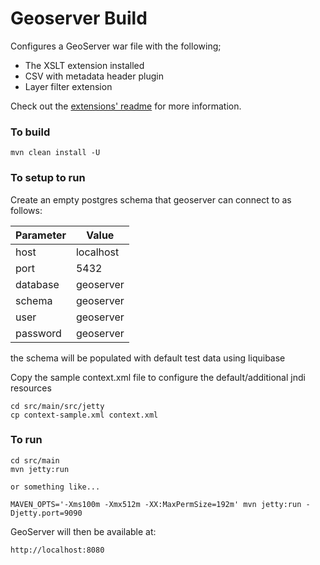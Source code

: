 Geoserver Build
===============

Configures a GeoServer war file with the following;

* The XSLT extension installed
* CSV with metadata header plugin
* Layer filter extension

Check out the [extensions' readme](https://github.com/aodn/geoserver-build/blob/master/src/extension/wps/README.md) for more information.

### To build

```
mvn clean install -U 
```
### To setup to run

Create an empty postgres schema that geoserver can connect to as follows: 

| Parameter | Value |
| ---- | ---- |
| host | localhost |
| port | 5432 |
| database | geoserver |
| schema | geoserver |
| user | geoserver |
| password | geoserver |

the schema will be populated with default test data using liquibase

Copy the sample context.xml file to configure the default/additional jndi resources

```
cd src/main/src/jetty
cp context-sample.xml context.xml
```

### To run

```
cd src/main
mvn jetty:run

or something like...

MAVEN_OPTS='-Xms100m -Xmx512m -XX:MaxPermSize=192m' mvn jetty:run -Djetty.port=9090
```

GeoServer will then be available at:

```
http://localhost:8080
```
